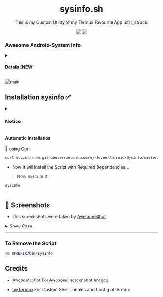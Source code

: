 <h1 align="center"> sysinfo.sh </h1>
<p align="center"> This is my Custom Utility of my Termux Favourite App :star_struck: </p>
<p align="center">
<a href="./LICENSE"><img src="https://img.shields.io/badge/license-MIT-blue.svg"></a>
<img src="https://img.shields.io/badge/shell_script-%23121011.svg?style=for-the-badge&logo=gnu-bash&logoColor=white">
</p>

### Awesome Android-System Info.
<details>
<summary> <h4> Details [NEW] </h4> </summary>

- This Custom Utility Provides All Android Information in one Script. Like this Below :point_down:

> Fetches the OS and Architecture Info.

> Shows the CPU and Memory Info.

> Shows the Network Stats and Internet-Speed of the Device.

> Added the Options as Arguments, Now Able to Run the Specific Function of the Script.

> Added Battery Info Function.

</details>

![main](https://user-images.githubusercontent.com/89263112/227987239-5417a154-8b4a-4b2c-a30b-624883aeefb6.png)

## Installation sysinfo :white_check_mark:

<details>
<summary> <h3> Notice </h3> </summary>

- You have to install Latest Version Termux on F-Droid [here](https://f-droid.org/repo/com.termux_118.apk)

- If you Installed this script before Run this command below :point_down:

``` bash
rm $PREFIX/bin/sysinfo
```
</details>

#### Automatic Installation

:star2: using Curl

``` bash
curl https://raw.githubusercontent.com/Aj-Seven/Android-Sysinfo/master/sys-install.sh && bash sys-install.sh
```
- Now It will Install the Script with Required Dependencies...

> Now execute It

``` bash
sysinfo
```

----
## :camera_flash: Screenshots

- This screenshots were taken by [AwesomeShot](https://github.com/Awesomesh0t/awesomeshot)

<details>
<summary> Show Case </summary>

<details>
<summary> OS Info </summary>

- Shows the OS info by the neofetch script:

``` bash
sysinfo os
```

- OR

```bash
sysinfo --os
```

</details>

![os](https://user-images.githubusercontent.com/89263112/224525853-4c061214-5d59-4f77-aa4f-c630ad42fce5.png)

<details>
<summary> Memory Info </summary>

- Fetches the Memory of the Android device

``` bash
sysinfo M
```

- OR
``` bash
sysinfo --mem
```

</details>

![memory](https://user-images.githubusercontent.com/89263112/224524188-a90091ac-768c-4057-a07e-d3e3c3855cf7.png)

<details>
<summary> CPU Info </summary>

- Shows the CPU Information of the Android Device.

``` bash
sysinfo C
```

- OR

``` bash
sysinfo --cpu
```

</details>

![cpu](https://user-images.githubusercontent.com/89263112/224524181-4d831f63-d73b-4314-a778-07e32ccc888e.png)


<details>
<summary> System base Info </summary>

- Shows the System Architecture and Kernel Info.

``` bash
sysinfo s
```

- OR

``` bash
sysinfo --sysbinfo
```

</details>

![sysbinfo](https://user-images.githubusercontent.com/89263112/224524252-e6cfae74-c18c-470f-983b-00afe9685760.png)

<details>
<summary> Network Info </summary>

- Shows the IP Information and Internet Connection.

``` bash
sysinfo N
```

- OR

``` bash
sysinfo --netstat
```

</details>

![internet](https://user-images.githubusercontent.com/89263112/224524202-0580856c-0e2e-43c6-afb5-13f6ec12d868.png)

<details>
<summary> Speed Test Info </summary>

- Shows the Device Internet Speed and Latency.

``` bash
sysinfo S
```
- OR

``` bash
sysinfo --speed
```
</details>

![speedtest](https://user-images.githubusercontent.com/89263112/224524239-7b99aaee-73f4-43f1-b5f9-cf73e9def621.png)

<details>
<summary> Battery Stat </summary>

- Shows the Device Battery stats with live Mode.

``` bash
sysinfo B
```

- OR

``` bash
sysinfo --battery
```
</details>

![battery](https://user-images.githubusercontent.com/89263112/227990012-4cf1a824-0ac8-459f-a4a9-eee76b4f890b.png)

</details>

----

### To Remove the Script

``` bash
rm $PREFIX/bin/sysinfo
```
## Credits

- [Awesomeshot](https://github.com/Awesomesh0t/awesomeshot.git) For Awesome screenshot Images.

- [myTermux](https://github.com/mayTermux/myTermux.git) For Custom Shell,Themes and Config of termux.
